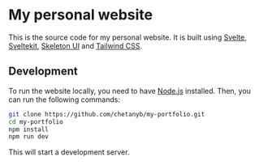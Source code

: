 # My personal website

This is the source code for my personal website. It is built using [Svelte](https://svelte.dev), [Sveltekit](https://kit.svelte.dev/), [Skeleton UI](https://www.skeleton.dev) and [Tailwind CSS](https://tailwindcss.com).

## Development

To run the website locally, you need to have [Node.js](https://nodejs.org) installed. Then, you can run the following commands:

```bash
git clone https://github.com/chetanyb/my-portfolio.git
cd my-portfolio
npm install
npm run dev
```

This will start a development server.
